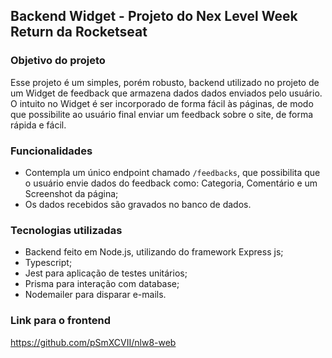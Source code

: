 ## Backend Widget - Projeto do Nex Level Week Return da Rocketseat
### Objetivo do projeto
Esse projeto é um simples, porém robusto, backend utilizado no projeto de um Widget de feedback que armazena dados dados enviados pelo usuário.  
O intuito no Widget é ser incorporado de forma fácil às páginas, de modo que possibilite ao usuário final enviar um feedback sobre o site, de forma rápida e fácil.

### Funcionalidades
- Contempla um único endpoint chamado `/feedbacks`, que possibilita que o usuário envie dados do feedback como: Categoria, Comentário e um Screenshot da página;
- Os dados recebidos são gravados no banco de dados.

### Tecnologias utilizadas
- Backend feito em Node.js, utilizando do framework Express js;
- Typescript;
- Jest para aplicação de testes unitários;
- Prisma para interação com database;
- Nodemailer para disparar e-mails.

### Link para o frontend
https://github.com/pSmXCVII/nlw8-web
